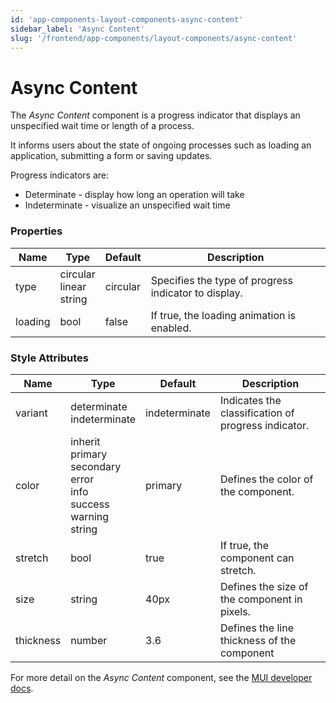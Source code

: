 ```yaml
---
id: 'app-components-layout-components-async-content'
sidebar_label: 'Async Content'
slug: '/frontend/app-components/layout-components/async-content'
---
```


# Async Content
The *Async Content* component is a progress indicator that displays an unspecified wait time or length of a process. 

It informs users about the state of ongoing processes such as loading an application, submitting a form or saving updates. 

Progress indicators are:
- Determinate - display how long an operation will take
- Indeterminate - visualize an unspecified wait time

### Properties
<table>
<thead>
<tr><th>Name</th><th>Type</th><th>Default</th><th>Description</th></tr>
</thead>
<tbody>
<tr><td>type</td><td>circular<br/>linear<br/>string</td><td>circular</td><td>Specifies the type of progress indicator to display.</td></tr>
<tr><td>loading</td><td>bool</td><td>false</td><td>If true, the loading animation is enabled.</td></tr>
</tbody>
</table>

### Style Attributes
<table>
<thead>
<tr><th>Name</th><th>Type</th><th>Default</th><th>Description</th></tr>
</thead>
<tbody>
<tr><td>variant</td><td>determinate<br/>indeterminate</td><td>indeterminate</td><td>Indicates the classification of progress indicator.</td></tr>
<tr><td>color</td><td>inherit<br/>primary<br/>secondary<br/>error<br/>info<br/>success<br/>warning<br/>string</td><td>primary</td><td>Defines the color of the component.</td></tr>
<tr><td>stretch</td><td>bool</td><td>true</td><td>If true, the component can stretch.</td></tr>
<tr><td>size</td><td>string</td><td>40px</td><td>Defines the size of the component in pixels.</td></tr>
<tr><td>thickness</td><td>number</td><td>3.6</td><td>Defines the line thickness of the component</td></tr>
</tbody>
</table>

For more detail on the *Async Content* component, see the [MUI developer docs](https://mui.com/material-ui/api/circular-progress/).













